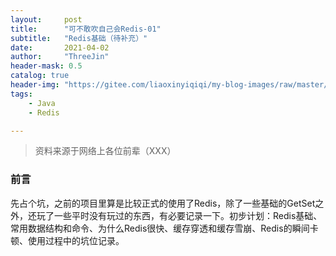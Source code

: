 ```yaml
---
layout:     post
title:      "可不敢吹自己会Redis-01"
subtitle:   "Redis基础（待补充）"
date:       2021-04-02
author:     "ThreeJin"
header-mask: 0.5
catalog: true
header-img: "https://gitee.com/liaoxinyiqiqi/my-blog-images/raw/master/img/java-redis-bk.png"
tags:
    - Java
    - Redis

---
```

> 资料来源于网络上各位前辈（XXX）

### 前言
先占个坑，之前的项目里算是比较正式的使用了Redis，除了一些基础的GetSet之外，还玩了一些平时没有玩过的东西，有必要记录一下。初步计划：Redis基础、常用数据结构和命令、为什么Redis很快、缓存穿透和缓存雪崩、Redis的瞬间卡顿、使用过程中的坑位记录。